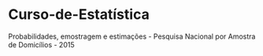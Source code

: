 # Curso-de-Estatística 
Probabilidades, emostragem e estimações - Pesquisa Nacional por Amostra de Domicílios - 2015
